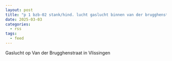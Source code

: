 ```yaml
---
layout: post
title: "p 1 bzb-02 stank/hind. lucht gaslucht binnen van der brugghenstraat vlissingen 194530"
date: 2025-03-03
categories: 
  - rss
tags: 
  - feed
---
```


Gaslucht op Van der Brugghenstraat in Vlissingen
